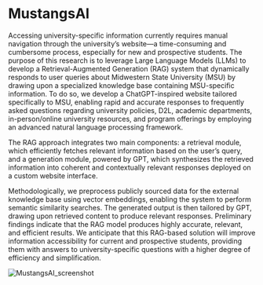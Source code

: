 # MustangsAI
Accessing university-specific information currently requires manual navigation through the university’s website—a time-consuming and cumbersome process, especially for new and prospective students. The purpose of this research is to leverage Large Language Models (LLMs) to develop a Retrieval-Augmented Generation (RAG) system that dynamically responds to user queries about Midwestern State University (MSU) by drawing upon a specialized knowledge base containing MSU-specific information. To do so, we develop a ChatGPT-inspired website tailored specifically to MSU, enabling rapid and accurate responses to frequently asked questions regarding university policies, D2L, academic departments, in-person/online university resources, and program offerings by employing an advanced natural language processing framework. 

The RAG approach integrates two main components: a retrieval module, which efficiently fetches relevant information based on the user’s query, and a generation module, powered by GPT, which synthesizes the retrieved information into coherent and contextually relevant responses deployed on a custom website interface.

Methodologically, we preprocess publicly sourced data for the external knowledge base using vector embeddings, enabling the system to perform semantic similarity searches. The generated output is then tailored by GPT, drawing upon retrieved content to produce relevant responses.
Preliminary findings indicate that the RAG model produces highly accurate, relevant, and efficient results. We anticipate that this RAG-based solution will improve information accessibility for current and prospective students, providing them with answers to university-specific questions with a higher degree of efficiency and simplification.

![MustangsAI_screenshot](https://github.com/user-attachments/assets/336878c8-84c9-4440-bc25-ab11e18bb384)
